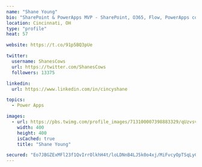 ```yaml
---
name: "Shane Young"
bio: "SharePoint & PowerApps MVP - SharePoint, O365, Flow, PowerApps consulting? @PowerApps911 | Pure Snark? You found it."
location: Cincinnati, OH
type: "profile"
heat: 57

website: https://t.co/91p5BQ3pUe

twitter:
  username: ShanesCows
  url: https://twitter.com/ShanesCows
  followers: 13375

linkedin:
  url: https://www.linkedin.com/in/cincyshane

topics:
  - Power Apps

images:
  - url: https://pbs.twimg.com/profile_images/713100007398883329/qUzvsvQ3_400x400.jpg
    width: 400
    height: 400
    isCached: true
    title: "Shane Young"

secured: "Eo7JBGZExMFl23f1QvIrrOlkhH4t/loLDNnB4LJ5k0o4xj/MiFvcyOpTSqLyCih/3apUHJPyCHDQ0nQOfwJGeBKz3ukRYpCEknk3KE8PhMBsqMvuvGO7EPg7bI0gv7+1Bt0PNnDg5rjLoPL3UlRg8EQJKiha+UTxa7vaFtV0Br24E+Q6dPnACcsvdtgG4/KCtOxqjJ1ZPY4kUr2FRmpraVkegdySQDcu1M6teSydxGg9arouSmkpmp+9zmEG/+yuIYGff2CCjc1omCL8HPTigMOcmonx3opAQlXQ3wc9+kcancnpw1SYSpAfZ9HwEmdC84s7JlzrCiUHUVClL/f6d4+REB161eP7yqatwMBhu+tIHw+/Eb5Jn+Gj2hVH28nVjrRq5QX97ejsEedHEhdZx26Lf88zu89jQn/4e/rMihA=;zd34pRGd4CWKQaCVv4FK9w=="
---
```


